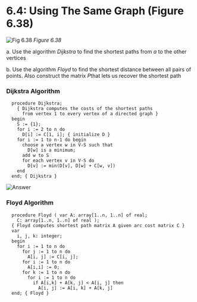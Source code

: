# 6.4: Using The Same Graph (Figure 6.38)

  ![Fig 6.38](https://raw.github.com/meaganewaller/data-structures-and-algorithms/master/img/fig-6-38.gif)
  *Figure 6.38*

  a. Use the algorithm *Dijkstra* to find the shortest paths from *a* to the other vertices

  b. Use the algorithm *Floyd* to find the shortest distance between all pairs of points. Also construct the matrix *P*that lets us recover the shortest path

### Dijkstra Algorithm


````
  procedure Dijkstra;
    { Dijkstra computes the costs of the shortest paths
      from vertex 1 to every vertex of a directed graph }
  begin
    S := {1};
    for i := 2 to n do
      D[i] := C[1, i]; { initialize D }
    for i := 1 to n-1 do begin
      choose a vertex w in V-S such that
        D[w] is a minimum;
      add w to S
      for each vertex v in V-S do
        D[v] := min(D[v], D[w] + C[w, v])
    end
  end; { Dijkstra }
````

![Answer](https://raw.github.com/meaganewaller/data-structures-and-algorithms/master/img/6-4-a.png)


### Floyd Algorithm

````
  procedure Floyd ( var A: array[1..n, 1..n] of real;
    C: array[1..n, 1..n] of real );
  { Floyd computes shortest path matrix A given arc cost matrix C }
  var
    i, j, k: integer;
  begin
    for i := 1 to n do
      for j := 1 to n do
        A[i, j] := C[i, j];
      for i := 1 to n do
        A[i,i] := 0;
      for k := 1 to n do
        for i := 1 to n do
          if A[i,k] + A[k, j] < A[i, j] then
            A[i, j] := A[i, k] + A[k, j]
  end; { Floyd }
````



